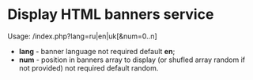 # Display HTML banners service

Usage: /index.php?lang=ru|en|uk[&num=0..n]

* **lang** - banner language  not required default **en**;
* **num** - position in banners array to display (or shufled array random if not provided) not required default random.
